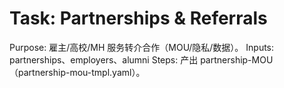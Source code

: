 # Task: Partnerships & Referrals

Purpose: 雇主/高校/MH 服务转介合作（MOU/隐私/数据）。
Inputs: partnerships、employers、alumni
Steps: 产出 partnership-MOU（partnership-mou-tmpl.yaml）。
